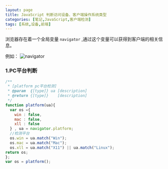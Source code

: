```yaml
---
layout: page
title: JavaScript 判断访问设备、客户端操作系统类型
categories: [笔记,JavaScript,客户端检测]
tags: [系统,设备,前端]
---
```


浏览器存在着一个全局变量 `navigator` ,通过这个变量可以获得到客户端的相关信息。

例如：
![navigator]({{site.baseurl}}/images/2016/0506_01.jpg)


### 1.PC平台判断

```js
/**
 * [platform pc平台检测]
 * @param  {[type]} ua [description]
 * @return {[type]}    [description]
 */
function platform(ua){
  var os ={
    win : false,
    mac : false,
    xll : false
  } , ua = navigator.platform;
  //检测平台
  os.win = ua.match("Win");
  os.mac = ua.match("Mac");
  os.xll = ua.match("X11") || ua.match("Linux");
return os;
};
var os = platform();
```